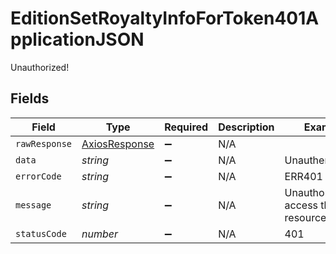 # EditionSetRoyaltyInfoForToken401ApplicationJSON

Unauthorized!


## Fields

| Field                                                   | Type                                                    | Required                                                | Description                                             | Example                                                 |
| ------------------------------------------------------- | ------------------------------------------------------- | ------------------------------------------------------- | ------------------------------------------------------- | ------------------------------------------------------- |
| `rawResponse`                                           | [AxiosResponse](https://axios-http.com/docs/res_schema) | :heavy_minus_sign:                                      | N/A                                                     |                                                         |
| `data`                                                  | *string*                                                | :heavy_minus_sign:                                      | N/A                                                     | Unauthenticated.                                        |
| `errorCode`                                             | *string*                                                | :heavy_minus_sign:                                      | N/A                                                     | ERR401                                                  |
| `message`                                               | *string*                                                | :heavy_minus_sign:                                      | N/A                                                     | Unauthorized to access this resource(s)                 |
| `statusCode`                                            | *number*                                                | :heavy_minus_sign:                                      | N/A                                                     | 401                                                     |